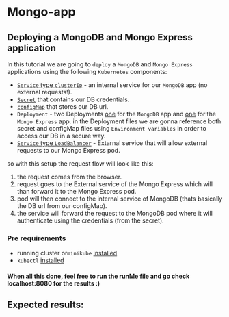 # Mongo-app
## Deploying a MongoDB and Mongo Express application

In this tutorial we are going to `deploy` a `MongoDB` and `Mongo Express` applications using the following `Kubernetes` components: 
* [`Service` type `clusterIp`](https://github.com/tpaz1/Mongo-app/blob/main/app/03-mongoDB-service.yaml) - an internal service for our `MongoDB` app (no external requests!).
* [`Secret`](https://github.com/tpaz1/Mongo-app/blob/main/app/01-mongoDB-secret.yaml) that contains our DB credentials.
* [`configMap`](https://github.com/tpaz1/Mongo-app/blob/main/app/04-configmap.yaml) that stores our DB url.
* `Deployment` - two Deployments [one](https://github.com/tpaz1/Mongo-app/blob/main/app/02-mongoDB-deployment.yaml) for the `MongoDB` app and [one](https://github.com/tpaz1/Mongo-app/blob/main/app/05-mongo-exp-deployment.yaml) for the `Mongo Express` app. in the Deployment files we are gonna reference both secret and configMap files using `Environment variables` in order to access our DB in a secure way.
* [`Service` type `LoadBalancer`](https://github.com/tpaz1/Mongo-app/blob/main/app/06-mongo-exp-service.yaml) - Extarnal service that will allow external requests to our Mongo Express pod.

so with this setup the request flow will look like this:
1. the request comes from the browser.
2. request goes to the External service of the Mongo Express which will than forward it to the Mongo Express pod.
3. pod will then connect to the internal service of MongoDB (thats basically the DB url from our configMap).
4. the service will forward the request to the MongoDB pod where it will authenticate using the credentials (from the secret).

### Pre requirements
* running cluster or`minikube` [installed](https://minikube.sigs.k8s.io/docs/start/)
* `kubectl` [installed](https://kubernetes.io/docs/tasks/tools/install-kubectl/)




#### When all this done, feel free to run the runMe file and go check localhost:8080 for the results :)

## Expected results:
